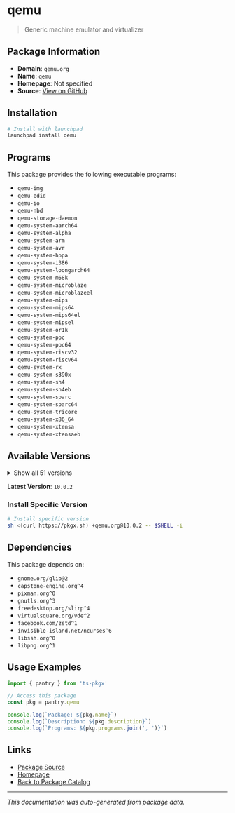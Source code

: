 # qemu

> Generic machine emulator and virtualizer

## Package Information

- **Domain**: `qemu.org`
- **Name**: `qemu`
- **Homepage**: Not specified
- **Source**: [View on GitHub](https://github.com/pkgxdev/pantry/tree/main/projects/qemu.org/package.yml)

## Installation

```bash
# Install with launchpad
launchpad install qemu
```

## Programs

This package provides the following executable programs:

- `qemu-img`
- `qemu-edid`
- `qemu-io`
- `qemu-nbd`
- `qemu-storage-daemon`
- `qemu-system-aarch64`
- `qemu-system-alpha`
- `qemu-system-arm`
- `qemu-system-avr`
- `qemu-system-hppa`
- `qemu-system-i386`
- `qemu-system-loongarch64`
- `qemu-system-m68k`
- `qemu-system-microblaze`
- `qemu-system-microblazeel`
- `qemu-system-mips`
- `qemu-system-mips64`
- `qemu-system-mips64el`
- `qemu-system-mipsel`
- `qemu-system-or1k`
- `qemu-system-ppc`
- `qemu-system-ppc64`
- `qemu-system-riscv32`
- `qemu-system-riscv64`
- `qemu-system-rx`
- `qemu-system-s390x`
- `qemu-system-sh4`
- `qemu-system-sh4eb`
- `qemu-system-sparc`
- `qemu-system-sparc64`
- `qemu-system-tricore`
- `qemu-system-x86_64`
- `qemu-system-xtensa`
- `qemu-system-xtensaeb`

## Available Versions

<details>
<summary>Show all 51 versions</summary>

- `10.0.2`, `9.2.4`, `9.2.3`, `9.2.2`, `9.2.1`
- `9.2.0`, `9.1.3`, `9.1.2`, `9.1.1`, `9.1.0`
- `9.0.4`, `9.0.3`, `9.0.2`, `9.0.1`, `9.0.0`
- `8.2.10`, `8.2.9`, `8.2.8`, `8.2.7`, `8.2.6`
- `8.2.5`, `8.2.4`, `8.2.3`, `8.2.2`, `8.2.1`
- `8.2.0`, `8.1.5`, `8.1.4`, `8.1.3`, `8.1.2`
- `8.1.1`, `8.1.0`, `8.0.5`, `8.0.3`, `8.0.2`
- `8.0.0`, `7.2.18`, `7.2.17`, `7.2.16`, `7.2.15`
- `7.2.14`, `7.2.13`, `7.2.12`, `7.2.11`, `7.2.10`
- `7.2.9`, `7.2.8`, `7.2.7`, `7.2.6`, `7.2.4`
- `7.2.3`

</details>

**Latest Version**: `10.0.2`

### Install Specific Version

```bash
# Install specific version
sh <(curl https://pkgx.sh) +qemu.org@10.0.2 -- $SHELL -i
```

## Dependencies

This package depends on:

- `gnome.org/glib@2`
- `capstone-engine.org^4`
- `pixman.org^0`
- `gnutls.org^3`
- `freedesktop.org/slirp^4`
- `virtualsquare.org/vde^2`
- `facebook.com/zstd^1`
- `invisible-island.net/ncurses^6`
- `libssh.org^0`
- `libpng.org^1`

## Usage Examples

```typescript
import { pantry } from 'ts-pkgx'

// Access this package
const pkg = pantry.qemu

console.log(`Package: ${pkg.name}`)
console.log(`Description: ${pkg.description}`)
console.log(`Programs: ${pkg.programs.join(', ')}`)
```

## Links

- [Package Source](https://github.com/pkgxdev/pantry/tree/main/projects/qemu.org/package.yml)
- [Homepage](#)
- [Back to Package Catalog](../package-catalog.md)

---

*This documentation was auto-generated from package data.*
